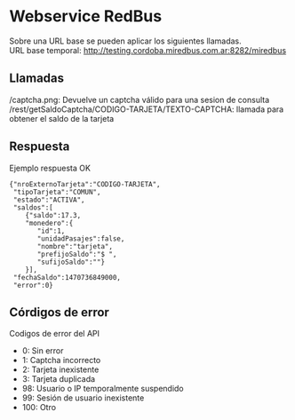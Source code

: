 # Webservice RedBus
Sobre una URL base se pueden aplicar los siguientes llamadas.  
URL base temporal: http://testing.cordoba.miredbus.com.ar:8282/miredbus  

## Llamadas
/captcha.png: Devuelve un captcha válido para una sesion de consulta  
/rest/getSaldoCaptcha/CODIGO-TARJETA/TEXTO-CAPTCHA: llamada para obtener el saldo de la tarjeta  

## Respuesta
Ejemplo respuesta OK
```
{"nroExternoTarjeta":"CODIGO-TARJETA",
 "tipoTarjeta":"COMUN",
 "estado":"ACTIVA",
 "saldos":[
    {"saldo":17.3,
    "monedero":{
       "id":1,
       "unidadPasajes":false,
       "nombre":"tarjeta",
       "prefijoSaldo":"$ ",
       "sufijoSaldo":""}
    }],
 "fechaSaldo":1470736849000,
 "error":0}
```

## Córdigos de error
Codigos de error del API
 - 0: Sin error
 - 1: Captcha incorrecto
 - 2: Tarjeta inexistente
 - 3: Tarjeta duplicada
 - 98: Usuario o IP temporalmente suspendido
 - 99: Sesión de usuario inexistente
 - 100: Otro
